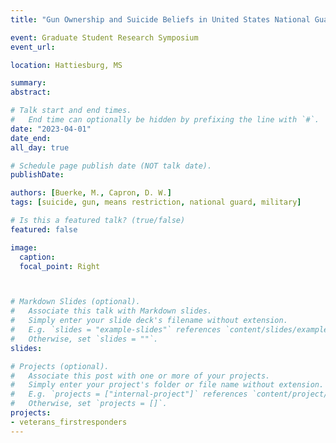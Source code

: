 ```yaml
---
title: "Gun Ownership and Suicide Beliefs in United States National Guard Members"

event: Graduate Student Research Symposium
event_url: 

location: Hattiesburg, MS

summary: 
abstract: 

# Talk start and end times.
#   End time can optionally be hidden by prefixing the line with `#`.
date: "2023-04-01"
date_end: 
all_day: true

# Schedule page publish date (NOT talk date).
publishDate: 

authors: [Buerke, M., Capron, D. W.]
tags: [suicide, gun, means restriction, national guard, military]

# Is this a featured talk? (true/false)
featured: false

image:
  caption: 
  focal_point: Right



# Markdown Slides (optional).
#   Associate this talk with Markdown slides.
#   Simply enter your slide deck's filename without extension.
#   E.g. `slides = "example-slides"` references `content/slides/example-slides.md`.
#   Otherwise, set `slides = ""`.
slides: 

# Projects (optional).
#   Associate this post with one or more of your projects.
#   Simply enter your project's folder or file name without extension.
#   E.g. `projects = ["internal-project"]` references `content/project/deep-learning/index.md`.
#   Otherwise, set `projects = []`.
projects:
- veterans_firstresponders
---
```




